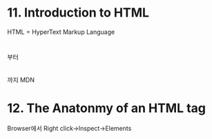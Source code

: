 # 11. Introduction to HTML

HTML = HyperText Markup Language
<h1></h1> 부터 <h6></h6> 까지
MDN
<br>

# 12. The Anatonmy of an HTML tag
Browser에서 Right click->Inspect->Elements



